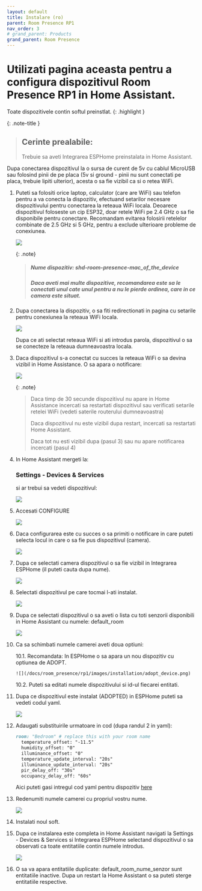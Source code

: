 ```yaml
---
layout: default
title: Instalare (ro)
parent: Room Presence RP1
nav_order: 3
# grand_parent: Products
grand_parent: Room Presence
---
```


# Utilizati pagina aceasta pentru a configura dispozitivul Room Presence RP1 in Home Assistant.

Toate dispozitivele contin softul preinstlat.
{: .highlight }

{: .note-title }
> ## Cerinte prealabile:
>
> Trebuie sa aveti Integrarea ESPHome preinstalata in Home Assistant.

Dupa conectarea dispozitivul la o sursa de curent de 5v cu cablul MicroUSB sau folosind pinii de pe placa (5v si ground - pinii nu sunt conectati pe placa, trebuie lipiti ulterior), acesta o sa fie vizibil ca si o retea WiFi.

1. Puteti sa folositi orice laptop, calculator (care are WiFi) sau telefon pentru a va conecta la dispozitiv, efectuand setarilor necesare dispozitivului pentru conectarea la reteaua WiFi locala.
Deoarece dispozitivul foloseste un cip ESP32, doar retele WiFi pe 2.4 GHz o sa fie disponibile pentru conectare. 
Recomandam evitarea folosirii retelelor combinate de 2.5 GHz si 5 GHz, pentru a exclude ulterioare probleme de conexiunea.

	![](/docs/room_presence/rp1/images/installation/device_wifi.png)

	{: .note}
	> ##### Nume dispozitiv: shd-room-presence-mac_of_the_device
	> ##### Daca aveti mai multe dispozitive, recomandarea este sa le conectati unul cate unul pentru a nu le pierde ordinea, care in ce camera este situat.

2. Dupa conectarea la dispozitiv, o sa fiti redirectionati in pagina cu setarile pentru conexiunea la reteaua WiFi locala.

	![](/docs/room_presence/rp1/images/installation/device_wifi_selection.png)

	Dupa ce ati selectat reteaua WiFi si ati introdus parola, dispozitivul o sa se conecteze la reteaua dumneavoastra locala.

3. Daca dispozitivul s-a conectat cu succes la reteaua WiFi o sa devina vizibil in Home Assistance. 
	O sa apara o notificare:
	
	![](/docs/room_presence/rp1/images/installation/ha_notification.png)

	{: .note}
	> Daca timp de 30 secunde dispozitivul nu apare in  Home Assistance incercati sa restartati dispozitivul sau verificati setarile retelei WiFi (vedeti saterile routerului dumneavoastra)
	> 
	> Daca dispozitivul nu este vizibil dupa restart, incercati sa restartati Home Assistant.
	> 
	> Daca tot nu esti vizibil dupa (pasul 3) sau nu apare notificarea incercati (pasul 4)

4. In Home Assistant mergeti la: 
	### Settings - Devices & Services 
	si ar trebui sa vedeti dispozitivul:

	![](/docs/room_presence/rp1/images/installation/devices_list.png)

5. Accesati CONFIGURE
	
	![](/docs/room_presence/rp1/images/installation/configuration_confirmation.png)

6. Daca configurarea este cu succes o sa primiti o notificare in care puteti selecta locul in care o sa fie pus dispozitivul  (camera).

	![](/docs/room_presence/rp1/images/installation/configuration_area.png)

7. Dupa ce selectati camera dispozitivul o sa fie vizibil in Integrarea ESPHome (il puteti cauta dupa nume).
	
	![](/docs/room_presence/rp1/images/installation/esphome_devices.png)

8. Selectati dispozitivul pe care tocmai l-ati instalat.

	![](/docs/room_presence/rp1/images/installation/device_entities.png)

9. Dupa ce selectati dispozitivul o sa aveti o lista cu toti senzorii disponibili in Home Assistant cu numele: default_room
	
	![](/docs/room_presence/rp1/images/installation/device_sensors.png)

10. Ca sa schimbati numele camerei aveti doua optiuni:
	
	10.1. Recomandata: In ESPHome o sa apara un nou dispozitiv cu optiunea de ADOPT.
		
		![](/docs/room_presence/rp1/images/installation/adopt_device.png)
	
	10.2. Puteti sa editati numele dispozitivului si id-ul fiecarei entitati.
		
	
11. Dupa ce dispozitivul este instalat (ADOPTED) in ESPHome puteti sa vedeti codul yaml.
	
	![](/docs/room_presence/rp1/images/installation/default_yaml.png)

12. Adaugati substituirile urmatoare in cod (dupa randul 2 in yaml):
	
	````markdown 
	room: "Bedroom" # replace this with your room name
	  temperature_offset: "-11.5"
	  humidity_offset: "0"
	  illuminance_offset: "0"
	  temperature_update_interval: "20s"
	  illuminance_update_interval: "20s"
	  pir_delay_off: "30s"
	  occupancy_delay_off: "60s"
	```` 
	Aici puteti gasi intregul cod yaml pentru dispozitiv [here](https://github.com/smarthomedesign/room_presence/blob/main/room_presence.yaml)

13. Redenumiti numele camerei cu propriul vostru nume.

	![](/docs/room_presence/rp1/images/installation/yaml_with_offsets.png)

14. Instalati noul soft.

15. Dupa ce instalarea este completa in Home Assistant navigati la 
	Settings - Devices & Services si Integrarea ESPHome selectand dispozitivul o sa observati ca toate entitatiile contin numele introdus.
	
	![](/docs/room_presence/rp1/images/installation/doubled_sensors.png)

16. O sa va apara entitatiile duplicate: default_room_nume_senzor sunt entitatiile inactive. 
	Dupa un restart la Home Assistant o sa puteti sterge entitatiile respective.
